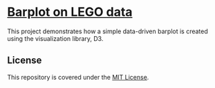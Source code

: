 # [Barplot on LEGO data](https://alfred-kctang.github.io/d3-barplot/)

This project demonstrates how a simple data-driven barplot is created using the visualization library, D3.

## License

This repository is covered under the [MIT License](https://github.com/alfred-kctang/d3-choropleth-map/blob/master/LICENSE).
